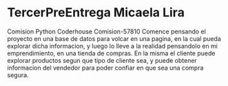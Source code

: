 # TercerPreEntrega Micaela Lira
Comision Python Coderhouse Comision-57810
Comence pensando el proyecto en una base de datos para volcar en una pagina, en la cual pueda explorar dicha informacion, y luego lo lleve a la realidad pensandolo en mi emprendimiento, en una tienda de compras. En la misma el cliente puede explorar productos segun que tipo de cliente sea, y puede obtener informacion del vendedor para poder confiar en que sea una compra segura. 

